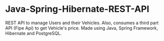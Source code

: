 # Java-Spring-Hibernate-REST-API
REST API to manage Users and their Vehicles. Also, consumes a third part API (Fipe Api) to get Vehicle's price. Made using Java, Spring Framework, Hibernate and PostgreSQL.
